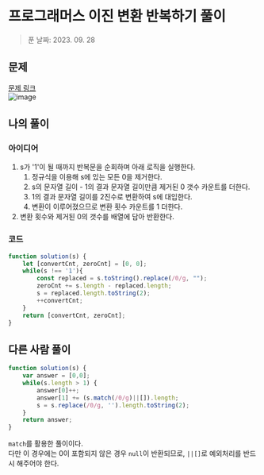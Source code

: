 # 프로그래머스 이진 변환 반복하기 풀이
> 푼 날짜: 2023. 09. 28
## 문제
[문제 링크](https://school.programmers.co.kr/learn/courses/30/lessons/70129)  
![image](https://github.com/makepin2r/TIL/assets/39889583/7dd3b666-43c4-4669-a8ba-1bc109b3f1de)
## 나의 풀이
### 아이디어
1. s가 '1'이 될 때까지 반복문을 순회하며 아래 로직을 실행한다.
    1. 정규식을 이용해 s에 있는 모든 0을 제거한다.
    2. s의 문자열 길이 - 1의 결과 문자열 길이만큼 제거된 0 갯수 카운트를 더한다.
    3. 1의 결과 문자열 길이를 2진수로 변환하여 s에 대입한다.
    4. 변환이 이루어졌으므로 변환 횟수 카운트를 1 더한다.
2. 변환 횟수와 제거된 0의 갯수를 배열에 담아 반환한다.
### 코드
```javascript
function solution(s) {
    let [convertCnt, zeroCnt] = [0, 0];
    while(s !== '1'){
        const replaced = s.toString().replace(/0/g, "");
        zeroCnt += s.length - replaced.length;
        s = replaced.length.toString(2);
        ++convertCnt;
    }
    return [convertCnt, zeroCnt];
}
```

## 다른 사람 풀이
```javascript
function solution(s) {
    var answer = [0,0];
    while(s.length > 1) {
        answer[0]++;
        answer[1] += (s.match(/0/g)||[]).length;
        s = s.replace(/0/g, '').length.toString(2);
    }
    return answer;
}
```
`match`를 활용한 풀이이다.  
다만 이 경우에는 0이 포함되지 않은 경우 `null`이 반환되므로, `||[]`로 예외처리를 반드시 해주어야 한다.
